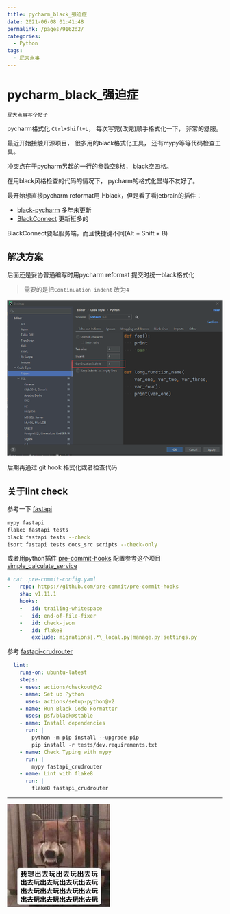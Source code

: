 ```yaml
---
title: pycharm_black_强迫症
date: 2021-06-08 01:41:48
permalink: /pages/9162d2/
categories:
  - Python
tags:
  - 屁大点事
---
```

# pycharm_black_强迫症

`屁大点事写个帖子`

pycharm格式化 `Ctrl+Shift+L`，
每次写完(改完)顺手格式化一下，
非常的舒服。

最近开始接触开源项目，
很多用的black格式化工具，
还有mypy等等代码检查工具。

冲突点在于pycharm另起的一行的参数空8格，
black空四格。

在用black风格检查的代码的情况下，
pycharm的格式化显得不友好了。

最开始想直接pycharm reformat用上black，但是看了看jetbrain的插件：

* [black-pycharm](https://plugins.jetbrains.com/plugin/10563-black-pycharm) 多年未更新
* [BlackConnect](https://plugins.jetbrains.com/plugin/14321-blackconnect) 更新挺多的

BlackConnect要起服务端，而且快捷键不同(Alt + Shift + B)

## 解决方案

后面还是妥协普通编写时用pycharm reformat
提交时统一black格式化

> 需要的是把`Continuation indent` 改为`4`

![](../images/2021-06-07-16-37-02.png)

后期再通过 git hook 格式化或者检查代码

## 关于lint check

参考一下 [fastapi](https://github.com/tiangolo/fastapi.git)

``` bash
mypy fastapi
flake8 fastapi tests
black fastapi tests --check
isort fastapi tests docs_src scripts --check-only
```

或者用python插件 [pre-commit-hooks](https://github.com/harvardfly/simple_calculate_service/blob/master/.pre-commit-config.yaml)
配置参考这个项目 [simple_calculate_service](https://github.com/harvardfly/simple_calculate_service/blob/master/.pre-commit-config.yaml)

``` yaml
# cat .pre-commit-config.yaml
-   repo: https://github.com/pre-commit/pre-commit-hooks
    sha: v1.11.1
    hooks:
    -   id: trailing-whitespace
    -   id: end-of-file-fixer
    -   id: check-json
    -   id: flake8
        exclude: migrations|.*\_local.py|manage.py|settings.py
```

参考 [fastapi-crudrouter](https://github.com/awtkns/fastapi-crudrouter)

``` yaml
  lint:
    runs-on: ubuntu-latest
    steps:
    - uses: actions/checkout@v2
    - name: Set up Python
      uses: actions/setup-python@v2
    - name: Run Black Code Formatter
      uses: psf/black@stable
    - name: Install dependencies
      run: |
        python -m pip install --upgrade pip
        pip install -r tests/dev.requirements.txt
    - name: Check Typing with mypy
      run: |
        mypy fastapi_crudrouter
    - name: Lint with flake8
      run: |
        flake8 fastapi_crudrouter
```

---

![](../images/2021-06-07-16-40-22.png)
